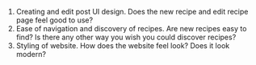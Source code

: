 1. Creating and edit post UI design. Does the new recipe and edit recipe page feel good to use?
2. Ease of navigation and discovery of recipes. Are new recipes easy to find? Is there any other way you wish you could discover recipes?
3. Styling of website. How does the website feel look? Does it look modern?
